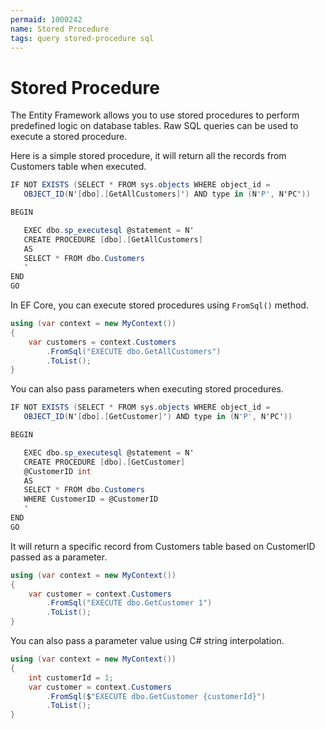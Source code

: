 ```yaml
---
permaid: 1000242
name: Stored Procedure
tags: query stored-procedure sql
---
```


# Stored Procedure

The Entity Framework allows you to use stored procedures to perform predefined logic on database tables. Raw SQL queries can be used to execute a stored procedure. 

Here is a simple stored procedure, it will return all the records from Customers table when executed.


```csharp
IF NOT EXISTS (SELECT * FROM sys.objects WHERE object_id = 
   OBJECT_ID(N'[dbo].[GetAllCustomers]') AND type in (N'P', N'PC'))

BEGIN

   EXEC dbo.sp_executesql @statement = N'
   CREATE PROCEDURE [dbo].[GetAllCustomers]
   AS
   SELECT * FROM dbo.Customers
   '
END
GO
```

In EF Core, you can execute stored procedures using `FromSql()` method.


```csharp
using (var context = new MyContext())
{
    var customers = context.Customers
        .FromSql("EXECUTE dbo.GetAllCustomers")
        .ToList();
}
```

You can also pass parameters when executing stored procedures.


```csharp
IF NOT EXISTS (SELECT * FROM sys.objects WHERE object_id = 
   OBJECT_ID(N'[dbo].[GetCustomer]') AND type in (N'P', N'PC'))

BEGIN

   EXEC dbo.sp_executesql @statement = N'
   CREATE PROCEDURE [dbo].[GetCustomer]
   @CustomerID int
   AS
   SELECT * FROM dbo.Customers 
   WHERE CustomerID = @CustomerID
   '
END
GO
```

It will return a specific record from Customers table based on CustomerID passed as a parameter.


```csharp
using (var context = new MyContext())
{
    var customer = context.Customers
        .FromSql("EXECUTE dbo.GetCustomer 1")
        .ToList();
}
```

You can also pass a parameter value using C# string interpolation.


```csharp
using (var context = new MyContext())
{
    int customerId = 1;
    var customer = context.Customers
        .FromSql($"EXECUTE dbo.GetCustomer {customerId}")
        .ToList();
}
```
